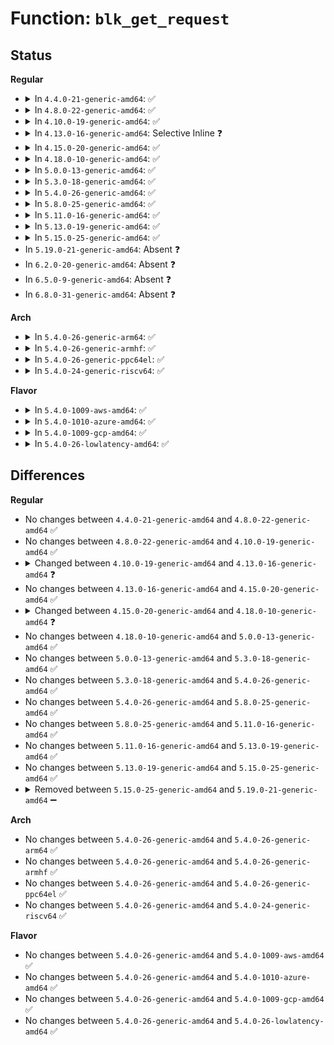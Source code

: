 # Function: <code>blk_get_request</code>

## Status
<b>Regular</b>
<ul>
<li>
<details>
<summary>In <code>4.4.0-21-generic-amd64</code>: ✅</summary>

```c
struct request * blk_get_request(struct request_queue * q, int rw, gfp_t gfp_mask)
```

```json
{
  "name": "blk_get_request",
  "collision_type": "Unique Global",
  "inline_type": "No",
  "funcs": [
    {
      "addr": 18446744071582750000,
      "name": "blk_get_request",
      "external": true,
      "loc": "block/blk-core.c:1292",
      "file": "block/blk-core.c",
      "inline": "seen, unknown",
      "caller_inline": [],
      "caller_func": [
        "block/blk-core.c:blk_make_request",
        "block/scsi_ioctl.c:sg_io",
        "block/scsi_ioctl.c:sg_scsi_ioctl",
        "drivers/scsi/scsi_error.c:scsi_error_handler",
        "drivers/scsi/scsi_lib.c:scsi_execute",
        "drivers/cdrom/cdrom.c:mmc_ioctl_cdrom_read_audio"
      ]
    }
  ],
  "symbols": [
    {
      "addr": 18446744071582750000,
      "name": "blk_get_request",
      "section": ".text",
      "bind": "STB_GLOBAL",
      "size": 229
    }
  ]
}
```
</details>
</li>
<li>
<details>
<summary>In <code>4.8.0-22-generic-amd64</code>: ✅</summary>

```c
struct request * blk_get_request(struct request_queue * q, int rw, gfp_t gfp_mask)
```

```json
{
  "name": "blk_get_request",
  "collision_type": "Unique Global",
  "inline_type": "No",
  "funcs": [
    {
      "addr": 18446744071583028128,
      "name": "blk_get_request",
      "external": true,
      "loc": "block/blk-core.c:1311",
      "file": "block/blk-core.c",
      "inline": "seen, unknown",
      "caller_inline": [],
      "caller_func": [
        "block/scsi_ioctl.c:sg_scsi_ioctl",
        "block/scsi_ioctl.c:sg_io",
        "drivers/block/virtio_blk.c:virtblk_serial_show",
        "drivers/scsi/scsi_error.c:scsi_error_handler",
        "drivers/scsi/scsi_lib.c:scsi_execute",
        "drivers/cdrom/cdrom.c:mmc_ioctl_cdrom_read_audio"
      ]
    }
  ],
  "symbols": [
    {
      "addr": 18446744071583028128,
      "name": "blk_get_request",
      "section": ".text",
      "bind": "STB_GLOBAL",
      "size": 292
    }
  ]
}
```
</details>
</li>
<li>
<details>
<summary>In <code>4.10.0-19-generic-amd64</code>: ✅</summary>

```c
struct request * blk_get_request(struct request_queue * q, int rw, gfp_t gfp_mask)
```

```json
{
  "name": "blk_get_request",
  "collision_type": "Unique Global",
  "inline_type": "No",
  "funcs": [
    {
      "addr": 18446744071583132928,
      "name": "blk_get_request",
      "external": true,
      "loc": "block/blk-core.c:1312",
      "file": "block/blk-core.c",
      "inline": "seen, unknown",
      "caller_inline": [],
      "caller_func": [
        "block/scsi_ioctl.c:sg_scsi_ioctl",
        "block/scsi_ioctl.c:sg_io",
        "drivers/scsi/scsi_error.c:scsi_error_handler",
        "drivers/cdrom/cdrom.c:mmc_ioctl_cdrom_read_audio"
      ]
    }
  ],
  "symbols": [
    {
      "addr": 18446744071583132928,
      "name": "blk_get_request",
      "section": ".text",
      "bind": "STB_GLOBAL",
      "size": 285
    }
  ]
}
```
</details>
</li>
<li>
<details>
<summary>In <code>4.13.0-16-generic-amd64</code>: Selective Inline ❓</summary>

```c
struct request * blk_get_request(struct request_queue * q, unsigned int op, gfp_t gfp_mask)
```

```json
{
  "name": "blk_get_request",
  "collision_type": "Unique Global",
  "inline_type": "Selective",
  "funcs": [
    {
      "addr": 18446744071583187968,
      "name": "blk_get_request",
      "external": true,
      "loc": "block/blk-core.c:1415",
      "file": "block/blk-core.c",
      "inline": "not declared, inlined",
      "caller_inline": [],
      "caller_func": [
        "block/scsi_ioctl.c:sg_scsi_ioctl",
        "block/scsi_ioctl.c:sg_io",
        "drivers/scsi/scsi_error.c:scsi_error_handler",
        "drivers/scsi/scsi_lib.c:scsi_execute",
        "drivers/cdrom/cdrom.c:mmc_ioctl_cdrom_read_audio"
      ]
    }
  ],
  "symbols": [
    {
      "addr": 18446744071583187968,
      "name": "blk_get_request",
      "section": ".text",
      "bind": "STB_GLOBAL",
      "size": 258
    }
  ]
}
```
</details>
</li>
<li>
<details>
<summary>In <code>4.15.0-20-generic-amd64</code>: ✅</summary>

```c
struct request * blk_get_request(struct request_queue * q, unsigned int op, gfp_t gfp_mask)
```

```json
{
  "name": "blk_get_request",
  "collision_type": "Unique Global",
  "inline_type": "No",
  "funcs": [
    {
      "addr": 18446744071583367280,
      "name": "blk_get_request",
      "external": true,
      "loc": "block/blk-core.c:1533",
      "file": "block/blk-core.c",
      "inline": "seen, unknown",
      "caller_inline": [],
      "caller_func": [
        "block/scsi_ioctl.c:sg_scsi_ioctl",
        "block/scsi_ioctl.c:sg_io",
        "drivers/scsi/scsi_error.c:scsi_error_handler",
        "drivers/cdrom/cdrom.c:mmc_ioctl_cdrom_read_audio"
      ]
    }
  ],
  "symbols": [
    {
      "addr": 18446744071583367280,
      "name": "blk_get_request",
      "section": ".text",
      "bind": "STB_GLOBAL",
      "size": 25
    }
  ]
}
```
</details>
</li>
<li>
<details>
<summary>In <code>4.18.0-10-generic-amd64</code>: ✅</summary>

```c
struct request * blk_get_request(struct request_queue * q, unsigned int op, blk_mq_req_flags_t flags)
```

```json
{
  "name": "blk_get_request",
  "collision_type": "Unique Global",
  "inline_type": "No",
  "funcs": [
    {
      "addr": 18446744071583576240,
      "name": "blk_get_request",
      "external": true,
      "loc": "block/blk-core.c:1615",
      "file": "block/blk-core.c",
      "inline": "seen, unknown",
      "caller_inline": [],
      "caller_func": [
        "block/scsi_ioctl.c:sg_scsi_ioctl",
        "block/scsi_ioctl.c:sg_io",
        "drivers/scsi/scsi_error.c:scsi_error_handler",
        "drivers/scsi/scsi_lib.c:scsi_execute",
        "drivers/cdrom/cdrom.c:mmc_ioctl_cdrom_read_audio"
      ]
    }
  ],
  "symbols": [
    {
      "addr": 18446744071583576240,
      "name": "blk_get_request",
      "section": ".text",
      "bind": "STB_GLOBAL",
      "size": 440
    }
  ]
}
```
</details>
</li>
<li>
<details>
<summary>In <code>5.0.0-13-generic-amd64</code>: ✅</summary>

```c
struct request * blk_get_request(struct request_queue * q, unsigned int op, blk_mq_req_flags_t flags)
```

```json
{
  "name": "blk_get_request",
  "collision_type": "Unique Global",
  "inline_type": "No",
  "funcs": [
    {
      "addr": 18446744071583682400,
      "name": "blk_get_request",
      "external": true,
      "loc": "block/blk-core.c:575",
      "file": "block/blk-core.c",
      "inline": "seen, unknown",
      "caller_inline": [],
      "caller_func": [
        "block/scsi_ioctl.c:sg_scsi_ioctl",
        "block/scsi_ioctl.c:sg_io",
        "block/bsg.c:bsg_ioctl",
        "block/bsg.c:bsg_ioctl",
        "drivers/scsi/scsi_error.c:scsi_error_handler",
        "drivers/scsi/scsi_lib.c:__scsi_execute",
        "drivers/cdrom/cdrom.c:mmc_ioctl_cdrom_read_audio"
      ]
    }
  ],
  "symbols": [
    {
      "addr": 18446744071583682400,
      "name": "blk_get_request",
      "section": ".text",
      "bind": "STB_GLOBAL",
      "size": 93
    }
  ]
}
```
</details>
</li>
<li>
<details>
<summary>In <code>5.3.0-18-generic-amd64</code>: ✅</summary>

```c
struct request * blk_get_request(struct request_queue * q, unsigned int op, blk_mq_req_flags_t flags)
```

```json
{
  "name": "blk_get_request",
  "collision_type": "Unique Global",
  "inline_type": "No",
  "funcs": [
    {
      "addr": 18446744071583871216,
      "name": "blk_get_request",
      "external": true,
      "loc": "block/blk-core.c:573",
      "file": "block/blk-core.c",
      "inline": "seen, unknown",
      "caller_inline": [],
      "caller_func": [
        "block/scsi_ioctl.c:sg_scsi_ioctl",
        "block/scsi_ioctl.c:sg_io",
        "block/bsg.c:bsg_sg_io",
        "drivers/scsi/scsi_error.c:scsi_error_handler",
        "drivers/scsi/scsi_lib.c:__scsi_execute",
        "drivers/cdrom/cdrom.c:mmc_ioctl_cdrom_read_audio"
      ]
    }
  ],
  "symbols": [
    {
      "addr": 18446744071583871216,
      "name": "blk_get_request",
      "section": ".text",
      "bind": "STB_GLOBAL",
      "size": 93
    }
  ]
}
```
</details>
</li>
<li>
<details>
<summary>In <code>5.4.0-26-generic-amd64</code>: ✅</summary>

```c
struct request * blk_get_request(struct request_queue * q, unsigned int op, blk_mq_req_flags_t flags)
```

```json
{
  "name": "blk_get_request",
  "collision_type": "Unique Global",
  "inline_type": "No",
  "funcs": [
    {
      "addr": 18446744071583974112,
      "name": "blk_get_request",
      "external": true,
      "loc": "block/blk-core.c:577",
      "file": "block/blk-core.c",
      "inline": "seen, unknown",
      "caller_inline": [],
      "caller_func": [
        "block/scsi_ioctl.c:sg_scsi_ioctl",
        "block/scsi_ioctl.c:sg_io",
        "block/bsg.c:bsg_sg_io",
        "drivers/scsi/scsi_error.c:scsi_error_handler",
        "drivers/scsi/scsi_lib.c:__scsi_execute",
        "drivers/cdrom/cdrom.c:mmc_ioctl_cdrom_read_audio"
      ]
    }
  ],
  "symbols": [
    {
      "addr": 18446744071583974112,
      "name": "blk_get_request",
      "section": ".text",
      "bind": "STB_GLOBAL",
      "size": 93
    }
  ]
}
```
</details>
</li>
<li>
<details>
<summary>In <code>5.8.0-25-generic-amd64</code>: ✅</summary>

```c
struct request * blk_get_request(struct request_queue * q, unsigned int op, blk_mq_req_flags_t flags)
```

```json
{
  "name": "blk_get_request",
  "collision_type": "Unique Global",
  "inline_type": "No",
  "funcs": [
    {
      "addr": 18446744071584360976,
      "name": "blk_get_request",
      "external": true,
      "loc": "block/blk-core.c:619",
      "file": "block/blk-core.c",
      "inline": "seen, unknown",
      "caller_inline": [],
      "caller_func": [
        "block/scsi_ioctl.c:sg_scsi_ioctl",
        "block/scsi_ioctl.c:sg_io",
        "block/bsg.c:bsg_sg_io",
        "drivers/scsi/scsi_error.c:scsi_eh_lock_door",
        "drivers/scsi/scsi_lib.c:__scsi_execute",
        "drivers/scsi/sg.c:sg_start_req",
        "drivers/cdrom/cdrom.c:cdrom_read_cdda_bpc"
      ]
    }
  ],
  "symbols": [
    {
      "addr": 18446744071584360976,
      "name": "blk_get_request",
      "section": ".text",
      "bind": "STB_GLOBAL",
      "size": 93
    }
  ]
}
```
</details>
</li>
<li>
<details>
<summary>In <code>5.11.0-16-generic-amd64</code>: ✅</summary>

```c
struct request * blk_get_request(struct request_queue * q, unsigned int op, blk_mq_req_flags_t flags)
```

```json
{
  "name": "blk_get_request",
  "collision_type": "Unique Global",
  "inline_type": "No",
  "funcs": [
    {
      "addr": 18446744071584478064,
      "name": "blk_get_request",
      "external": true,
      "loc": "block/blk-core.c:628",
      "file": "block/blk-core.c",
      "inline": "seen, unknown",
      "caller_inline": [],
      "caller_func": [
        "block/scsi_ioctl.c:sg_scsi_ioctl",
        "block/scsi_ioctl.c:sg_io",
        "block/bsg.c:bsg_sg_io",
        "drivers/scsi/scsi_error.c:scsi_eh_lock_door",
        "drivers/scsi/scsi_lib.c:__scsi_execute",
        "drivers/scsi/sg.c:sg_start_req",
        "drivers/cdrom/cdrom.c:cdrom_read_cdda_bpc"
      ]
    }
  ],
  "symbols": [
    {
      "addr": 18446744071584478064,
      "name": "blk_get_request",
      "section": ".text",
      "bind": "STB_GLOBAL",
      "size": 93
    }
  ]
}
```
</details>
</li>
<li>
<details>
<summary>In <code>5.13.0-19-generic-amd64</code>: ✅</summary>

```c
struct request * blk_get_request(struct request_queue * q, unsigned int op, blk_mq_req_flags_t flags)
```

```json
{
  "name": "blk_get_request",
  "collision_type": "Unique Global",
  "inline_type": "No",
  "funcs": [
    {
      "addr": 18446744071584512992,
      "name": "blk_get_request",
      "external": true,
      "loc": "block/blk-core.c:629",
      "file": "block/blk-core.c",
      "inline": "seen, unknown",
      "caller_inline": [],
      "caller_func": [
        "block/scsi_ioctl.c:sg_scsi_ioctl",
        "block/scsi_ioctl.c:sg_io",
        "block/bsg.c:bsg_sg_io",
        "drivers/scsi/scsi_lib.c:__scsi_execute",
        "drivers/scsi/sg.c:sg_start_req",
        "drivers/cdrom/cdrom.c:cdrom_read_cdda_bpc"
      ]
    }
  ],
  "symbols": [
    {
      "addr": 18446744071584512992,
      "name": "blk_get_request",
      "section": ".text",
      "bind": "STB_GLOBAL",
      "size": 93
    }
  ]
}
```
</details>
</li>
<li>
<details>
<summary>In <code>5.15.0-25-generic-amd64</code>: ✅</summary>

```c
struct request * blk_get_request(struct request_queue * q, unsigned int op, blk_mq_req_flags_t flags)
```

```json
{
  "name": "blk_get_request",
  "collision_type": "Unique Global",
  "inline_type": "No",
  "funcs": [
    {
      "addr": 18446744071584924176,
      "name": "blk_get_request",
      "external": true,
      "loc": "block/blk-core.c:627",
      "file": "block/blk-core.c",
      "inline": "seen, unknown",
      "caller_inline": [],
      "caller_func": [
        "block/bsg-lib.c:bsg_transport_sg_io_fn",
        "block/bsg-lib.c:bsg_transport_sg_io_fn",
        "drivers/scsi/scsi_ioctl.c:sg_scsi_ioctl",
        "drivers/scsi/scsi_ioctl.c:sg_io",
        "drivers/scsi/scsi_lib.c:__scsi_execute",
        "drivers/scsi/scsi_bsg.c:scsi_bsg_sg_io_fn",
        "drivers/scsi/sr.c:sr_read_cdda_bpc",
        "drivers/scsi/sg.c:sg_start_req"
      ]
    }
  ],
  "symbols": [
    {
      "addr": 18446744071584924176,
      "name": "blk_get_request",
      "section": ".text",
      "bind": "STB_GLOBAL",
      "size": 93
    }
  ]
}
```
</details>
</li>
<li>
In <code>5.19.0-21-generic-amd64</code>: Absent ❓
</li>
<li>
In <code>6.2.0-20-generic-amd64</code>: Absent ❓
</li>
<li>
In <code>6.5.0-9-generic-amd64</code>: Absent ❓
</li>
<li>
In <code>6.8.0-31-generic-amd64</code>: Absent ❓
</li>
</ul>
<b>Arch</b>
<ul>
<li>
<details>
<summary>In <code>5.4.0-26-generic-arm64</code>: ✅</summary>

```c
struct request * blk_get_request(struct request_queue * q, unsigned int op, blk_mq_req_flags_t flags)
```

```json
{
  "name": "blk_get_request",
  "collision_type": "Unique Global",
  "inline_type": "No",
  "funcs": [
    {
      "addr": 18446603336495793384,
      "name": "blk_get_request",
      "external": true,
      "loc": "block/blk-core.c:577",
      "file": "block/blk-core.c",
      "inline": "seen, unknown",
      "caller_inline": [],
      "caller_func": [
        "block/scsi_ioctl.c:sg_scsi_ioctl",
        "block/scsi_ioctl.c:sg_io",
        "block/bsg.c:bsg_sg_io",
        "drivers/scsi/scsi_error.c:scsi_error_handler",
        "drivers/scsi/scsi_lib.c:__scsi_execute",
        "drivers/cdrom/cdrom.c:mmc_ioctl_cdrom_read_audio",
        "drivers/mmc/core/block.c:mmc_ext_csd_open",
        "drivers/mmc/core/block.c:mmc_dbg_card_status_get",
        "drivers/mmc/core/block.c:mmc_blk_ioctl_multi_cmd",
        "drivers/mmc/core/block.c:mmc_blk_ioctl_cmd"
      ]
    }
  ],
  "symbols": [
    {
      "addr": 18446603336495793384,
      "name": "blk_get_request",
      "section": ".text",
      "bind": "STB_GLOBAL",
      "size": 144
    }
  ]
}
```
</details>
</li>
<li>
<details>
<summary>In <code>5.4.0-26-generic-armhf</code>: ✅</summary>

```c
struct request * blk_get_request(struct request_queue * q, unsigned int op, blk_mq_req_flags_t flags)
```

```json
{
  "name": "blk_get_request",
  "collision_type": "Unique Global",
  "inline_type": "No",
  "funcs": [
    {
      "addr": 3229148996,
      "name": "blk_get_request",
      "external": true,
      "loc": "block/blk-core.c:577",
      "file": "block/blk-core.c",
      "inline": "seen, unknown",
      "caller_inline": [],
      "caller_func": [
        "block/scsi_ioctl.c:sg_scsi_ioctl",
        "block/scsi_ioctl.c:sg_io",
        "block/bsg.c:bsg_sg_io",
        "drivers/scsi/scsi_error.c:scsi_error_handler",
        "drivers/scsi/scsi_lib.c:__scsi_execute",
        "drivers/cdrom/cdrom.c:mmc_ioctl_cdrom_read_audio",
        "drivers/mmc/core/block.c:mmc_ext_csd_open",
        "drivers/mmc/core/block.c:mmc_dbg_card_status_get",
        "drivers/mmc/core/block.c:mmc_blk_ioctl_multi_cmd",
        "drivers/mmc/core/block.c:mmc_blk_ioctl_cmd"
      ]
    }
  ],
  "symbols": [
    {
      "addr": 3229148996,
      "name": "blk_get_request",
      "section": ".text",
      "bind": "STB_GLOBAL",
      "size": 208
    }
  ]
}
```
</details>
</li>
<li>
<details>
<summary>In <code>5.4.0-26-generic-ppc64el</code>: ✅</summary>

```c
struct request * blk_get_request(struct request_queue * q, unsigned int op, blk_mq_req_flags_t flags)
```

```json
{
  "name": "blk_get_request",
  "collision_type": "Unique Global",
  "inline_type": "No",
  "funcs": [
    {
      "addr": 13835058055289980768,
      "name": "blk_get_request",
      "external": true,
      "loc": "block/blk-core.c:577",
      "file": "block/blk-core.c",
      "inline": "seen, unknown",
      "caller_inline": [],
      "caller_func": [
        "block/scsi_ioctl.c:sg_scsi_ioctl",
        "block/scsi_ioctl.c:sg_io",
        "block/bsg.c:bsg_sg_io",
        "drivers/scsi/scsi_error.c:scsi_error_handler",
        "drivers/scsi/scsi_lib.c:__scsi_execute",
        "drivers/cdrom/cdrom.c:mmc_ioctl_cdrom_read_audio"
      ]
    }
  ],
  "symbols": [
    {
      "addr": 13835058055289980768,
      "name": "blk_get_request",
      "section": ".text",
      "bind": "STB_GLOBAL",
      "size": 200
    }
  ]
}
```
</details>
</li>
<li>
<details>
<summary>In <code>5.4.0-24-generic-riscv64</code>: ✅</summary>

```c
struct request * blk_get_request(struct request_queue * q, unsigned int op, blk_mq_req_flags_t flags)
```

```json
{
  "name": "blk_get_request",
  "collision_type": "Unique Global",
  "inline_type": "No",
  "funcs": [
    {
      "addr": 18446743936274938366,
      "name": "blk_get_request",
      "external": true,
      "loc": "block/blk-core.c:577",
      "file": "block/blk-core.c",
      "inline": "seen, unknown",
      "caller_inline": [],
      "caller_func": [
        "block/scsi_ioctl.c:sg_scsi_ioctl",
        "block/scsi_ioctl.c:sg_io",
        "block/bsg.c:bsg_sg_io",
        "drivers/scsi/scsi_error.c:scsi_error_handler",
        "drivers/scsi/scsi_lib.c:__scsi_execute",
        "drivers/cdrom/cdrom.c:mmc_ioctl_cdrom_read_audio",
        "drivers/mmc/core/block.c:mmc_ext_csd_open",
        "drivers/mmc/core/block.c:mmc_dbg_card_status_get",
        "drivers/mmc/core/block.c:mmc_blk_ioctl_multi_cmd",
        "drivers/mmc/core/block.c:mmc_blk_ioctl_cmd"
      ]
    }
  ],
  "symbols": [
    {
      "addr": 18446743936274938366,
      "name": "blk_get_request",
      "section": ".text",
      "bind": "STB_GLOBAL",
      "size": 104
    }
  ]
}
```
</details>
</li>
</ul>
<b>Flavor</b>
<ul>
<li>
<details>
<summary>In <code>5.4.0-1009-aws-amd64</code>: ✅</summary>

```c
struct request * blk_get_request(struct request_queue * q, unsigned int op, blk_mq_req_flags_t flags)
```

```json
{
  "name": "blk_get_request",
  "collision_type": "Unique Global",
  "inline_type": "No",
  "funcs": [
    {
      "addr": 18446744071583942848,
      "name": "blk_get_request",
      "external": true,
      "loc": "block/blk-core.c:577",
      "file": "block/blk-core.c",
      "inline": "seen, unknown",
      "caller_inline": [],
      "caller_func": [
        "block/scsi_ioctl.c:sg_scsi_ioctl",
        "block/scsi_ioctl.c:sg_io",
        "block/bsg.c:bsg_sg_io",
        "drivers/scsi/scsi_error.c:scsi_error_handler",
        "drivers/scsi/scsi_lib.c:__scsi_execute",
        "drivers/cdrom/cdrom.c:mmc_ioctl_cdrom_read_audio"
      ]
    }
  ],
  "symbols": [
    {
      "addr": 18446744071583942848,
      "name": "blk_get_request",
      "section": ".text",
      "bind": "STB_GLOBAL",
      "size": 93
    }
  ]
}
```
</details>
</li>
<li>
<details>
<summary>In <code>5.4.0-1010-azure-amd64</code>: ✅</summary>

```c
struct request * blk_get_request(struct request_queue * q, unsigned int op, blk_mq_req_flags_t flags)
```

```json
{
  "name": "blk_get_request",
  "collision_type": "Unique Global",
  "inline_type": "No",
  "funcs": [
    {
      "addr": 18446744071583879792,
      "name": "blk_get_request",
      "external": true,
      "loc": "block/blk-core.c:577",
      "file": "block/blk-core.c",
      "inline": "seen, unknown",
      "caller_inline": [],
      "caller_func": [
        "block/scsi_ioctl.c:sg_scsi_ioctl",
        "block/scsi_ioctl.c:sg_io",
        "block/bsg.c:bsg_sg_io",
        "drivers/scsi/scsi_error.c:scsi_error_handler",
        "drivers/scsi/scsi_lib.c:__scsi_execute",
        "drivers/cdrom/cdrom.c:mmc_ioctl_cdrom_read_audio"
      ]
    }
  ],
  "symbols": [
    {
      "addr": 18446744071583879792,
      "name": "blk_get_request",
      "section": ".text",
      "bind": "STB_GLOBAL",
      "size": 93
    }
  ]
}
```
</details>
</li>
<li>
<details>
<summary>In <code>5.4.0-1009-gcp-amd64</code>: ✅</summary>

```c
struct request * blk_get_request(struct request_queue * q, unsigned int op, blk_mq_req_flags_t flags)
```

```json
{
  "name": "blk_get_request",
  "collision_type": "Unique Global",
  "inline_type": "No",
  "funcs": [
    {
      "addr": 18446744071583926608,
      "name": "blk_get_request",
      "external": true,
      "loc": "block/blk-core.c:577",
      "file": "block/blk-core.c",
      "inline": "seen, unknown",
      "caller_inline": [],
      "caller_func": [
        "block/scsi_ioctl.c:sg_scsi_ioctl",
        "block/scsi_ioctl.c:sg_io",
        "block/bsg.c:bsg_sg_io",
        "drivers/scsi/scsi_error.c:scsi_error_handler",
        "drivers/scsi/scsi_lib.c:__scsi_execute",
        "drivers/cdrom/cdrom.c:mmc_ioctl_cdrom_read_audio"
      ]
    }
  ],
  "symbols": [
    {
      "addr": 18446744071583926608,
      "name": "blk_get_request",
      "section": ".text",
      "bind": "STB_GLOBAL",
      "size": 93
    }
  ]
}
```
</details>
</li>
<li>
<details>
<summary>In <code>5.4.0-26-lowlatency-amd64</code>: ✅</summary>

```c
struct request * blk_get_request(struct request_queue * q, unsigned int op, blk_mq_req_flags_t flags)
```

```json
{
  "name": "blk_get_request",
  "collision_type": "Unique Global",
  "inline_type": "No",
  "funcs": [
    {
      "addr": 18446744071584028000,
      "name": "blk_get_request",
      "external": true,
      "loc": "block/blk-core.c:577",
      "file": "block/blk-core.c",
      "inline": "seen, unknown",
      "caller_inline": [],
      "caller_func": [
        "block/scsi_ioctl.c:sg_scsi_ioctl",
        "block/scsi_ioctl.c:sg_io",
        "block/bsg.c:bsg_sg_io",
        "drivers/scsi/scsi_error.c:scsi_error_handler",
        "drivers/scsi/scsi_lib.c:__scsi_execute",
        "drivers/cdrom/cdrom.c:mmc_ioctl_cdrom_read_audio"
      ]
    }
  ],
  "symbols": [
    {
      "addr": 18446744071584028000,
      "name": "blk_get_request",
      "section": ".text",
      "bind": "STB_GLOBAL",
      "size": 93
    }
  ]
}
```
</details>
</li>
</ul>

## Differences
<b>Regular</b>
<ul>
<li>
No changes between <code>4.4.0-21-generic-amd64</code> and <code>4.8.0-22-generic-amd64</code> ✅
</li>
<li>
No changes between <code>4.8.0-22-generic-amd64</code> and <code>4.10.0-19-generic-amd64</code> ✅
</li>
<li>
<details>
<summary>Changed between <code>4.10.0-19-generic-amd64</code> and <code>4.13.0-16-generic-amd64</code> ❓</summary>
<ul>
<li>
<b>Param added. </b>
<code>unsigned int op</code>
</li>
<li>
<b>Param removed. </b>
<code>int rw</code>
</li>
</ul>
</details>
</li>
<li>
No changes between <code>4.13.0-16-generic-amd64</code> and <code>4.15.0-20-generic-amd64</code> ✅
</li>
<li>
<details>
<summary>Changed between <code>4.15.0-20-generic-amd64</code> and <code>4.18.0-10-generic-amd64</code> ❓</summary>
<ul>
<li>
<b>Param added. </b>
<code>blk_mq_req_flags_t flags</code>
</li>
<li>
<b>Param removed. </b>
<code>gfp_t gfp_mask</code>
</li>
</ul>
</details>
</li>
<li>
No changes between <code>4.18.0-10-generic-amd64</code> and <code>5.0.0-13-generic-amd64</code> ✅
</li>
<li>
No changes between <code>5.0.0-13-generic-amd64</code> and <code>5.3.0-18-generic-amd64</code> ✅
</li>
<li>
No changes between <code>5.3.0-18-generic-amd64</code> and <code>5.4.0-26-generic-amd64</code> ✅
</li>
<li>
No changes between <code>5.4.0-26-generic-amd64</code> and <code>5.8.0-25-generic-amd64</code> ✅
</li>
<li>
No changes between <code>5.8.0-25-generic-amd64</code> and <code>5.11.0-16-generic-amd64</code> ✅
</li>
<li>
No changes between <code>5.11.0-16-generic-amd64</code> and <code>5.13.0-19-generic-amd64</code> ✅
</li>
<li>
No changes between <code>5.13.0-19-generic-amd64</code> and <code>5.15.0-25-generic-amd64</code> ✅
</li>
<li>
<details>
<summary>Removed between <code>5.15.0-25-generic-amd64</code> and <code>5.19.0-21-generic-amd64</code> ➖</summary>

```c
struct request * blk_get_request(struct request_queue * q, unsigned int op, blk_mq_req_flags_t flags)
```
</details>
</li>
</ul>
<b>Arch</b>
<ul>
<li>
No changes between <code>5.4.0-26-generic-amd64</code> and <code>5.4.0-26-generic-arm64</code> ✅
</li>
<li>
No changes between <code>5.4.0-26-generic-amd64</code> and <code>5.4.0-26-generic-armhf</code> ✅
</li>
<li>
No changes between <code>5.4.0-26-generic-amd64</code> and <code>5.4.0-26-generic-ppc64el</code> ✅
</li>
<li>
No changes between <code>5.4.0-26-generic-amd64</code> and <code>5.4.0-24-generic-riscv64</code> ✅
</li>
</ul>
<b>Flavor</b>
<ul>
<li>
No changes between <code>5.4.0-26-generic-amd64</code> and <code>5.4.0-1009-aws-amd64</code> ✅
</li>
<li>
No changes between <code>5.4.0-26-generic-amd64</code> and <code>5.4.0-1010-azure-amd64</code> ✅
</li>
<li>
No changes between <code>5.4.0-26-generic-amd64</code> and <code>5.4.0-1009-gcp-amd64</code> ✅
</li>
<li>
No changes between <code>5.4.0-26-generic-amd64</code> and <code>5.4.0-26-lowlatency-amd64</code> ✅
</li>
</ul>
